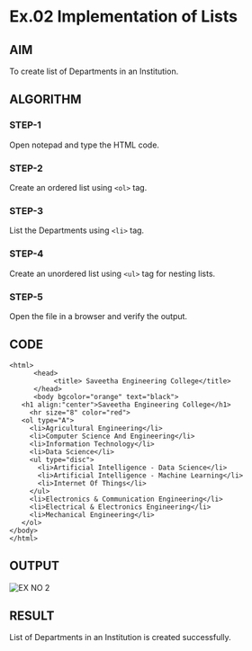 # Ex.02 Implementation of Lists
## AIM
  To create list of Departments in an Institution.

## ALGORITHM
### STEP-1
  Open notepad and type the HTML code.

### STEP-2
  Create an ordered list using ```<ol>``` tag.

### STEP-3
  List the Departments using ```<li>``` tag.

### STEP-4
  Create an unordered list using ```<ul>``` tag for nesting lists.

### STEP-5
  Open the file in a browser and verify the output.
  
## CODE
~~~
<html>
      <head>
           <title> Saveetha Engineering College</title>
      </head>
      <body bgcolor="orange" text="black">
   <h1 align:"center">Saveetha Engineering College</h1> 
     <hr size="8" color="red">
   <ol type="A">
     <li>Agricultural Engineering</li>
     <li>Computer Science And Engineering</li>
     <li>Information Technology</li>
     <li>Data Science</li>
     <ul type="disc">
       <li>Artificial Intelligence - Data Science</li>
       <li>Artificial Intelligence - Machine Learning</li>
       <li>Internet Of Things</li>
     </ul>
     <li>Electronics & Communication Engineering</li>
     <li>Electrical & Electronics Engineering</li>
     <li>Mechanical Engineering</li>
   </ol>
</body>
</html>
~~~

## OUTPUT
![EX NO 2](https://user-images.githubusercontent.com/127816632/229416790-85d5b609-51a7-475e-9882-4c3313d7d80d.png)



## RESULT
  List of Departments in an Institution is created successfully.
